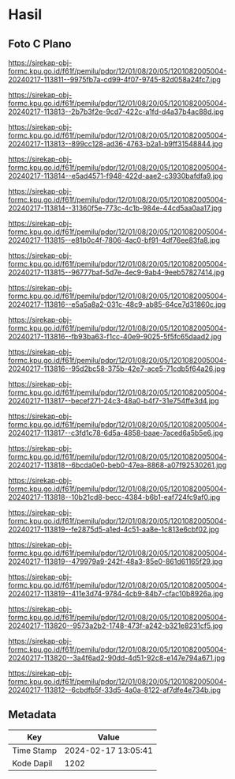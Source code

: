 # Hasil

## Foto C Plano

https://sirekap-obj-formc.kpu.go.id/f61f/pemilu/pdpr/12/01/08/20/05/1201082005004-20240217-113811--9975fb7a-cd99-4f07-9745-82d058a24fc7.jpg

https://sirekap-obj-formc.kpu.go.id/f61f/pemilu/pdpr/12/01/08/20/05/1201082005004-20240217-113813--2b7b3f2e-9cd7-422c-a1fd-d4a37b4ac88d.jpg

https://sirekap-obj-formc.kpu.go.id/f61f/pemilu/pdpr/12/01/08/20/05/1201082005004-20240217-113813--899cc128-ad36-4763-b2a1-b9ff31548844.jpg

https://sirekap-obj-formc.kpu.go.id/f61f/pemilu/pdpr/12/01/08/20/05/1201082005004-20240217-113814--e5ad4571-f948-422d-aae2-c3930bafdfa9.jpg

https://sirekap-obj-formc.kpu.go.id/f61f/pemilu/pdpr/12/01/08/20/05/1201082005004-20240217-113814--31360f5e-773c-4c1b-984e-44cd5aa0aa17.jpg

https://sirekap-obj-formc.kpu.go.id/f61f/pemilu/pdpr/12/01/08/20/05/1201082005004-20240217-113815--e81b0c4f-7806-4ac0-bf91-4df76ee83fa8.jpg

https://sirekap-obj-formc.kpu.go.id/f61f/pemilu/pdpr/12/01/08/20/05/1201082005004-20240217-113815--96777baf-5d7e-4ec9-9ab4-9eeb57827414.jpg

https://sirekap-obj-formc.kpu.go.id/f61f/pemilu/pdpr/12/01/08/20/05/1201082005004-20240217-113816--e5a5a8a2-031c-48c9-ab85-64ce7d31860c.jpg

https://sirekap-obj-formc.kpu.go.id/f61f/pemilu/pdpr/12/01/08/20/05/1201082005004-20240217-113816--fb93ba63-f1cc-40e9-9025-5f5fc65daad2.jpg

https://sirekap-obj-formc.kpu.go.id/f61f/pemilu/pdpr/12/01/08/20/05/1201082005004-20240217-113816--95d2bc58-375b-42e7-ace5-71cdb5f64a26.jpg

https://sirekap-obj-formc.kpu.go.id/f61f/pemilu/pdpr/12/01/08/20/05/1201082005004-20240217-113817--becef271-24c3-48a0-b4f7-31e754ffe3d4.jpg

https://sirekap-obj-formc.kpu.go.id/f61f/pemilu/pdpr/12/01/08/20/05/1201082005004-20240217-113817--c3fd1c78-6d5a-4858-baae-7aced6a5b5e6.jpg

https://sirekap-obj-formc.kpu.go.id/f61f/pemilu/pdpr/12/01/08/20/05/1201082005004-20240217-113818--6bcda0e0-beb0-47ea-8868-a07f92530261.jpg

https://sirekap-obj-formc.kpu.go.id/f61f/pemilu/pdpr/12/01/08/20/05/1201082005004-20240217-113818--10b21cd8-becc-4384-b6b1-eaf724fc9af0.jpg

https://sirekap-obj-formc.kpu.go.id/f61f/pemilu/pdpr/12/01/08/20/05/1201082005004-20240217-113819--fe2875d5-a1ed-4c51-aa8e-1c813e6cbf02.jpg

https://sirekap-obj-formc.kpu.go.id/f61f/pemilu/pdpr/12/01/08/20/05/1201082005004-20240217-113819--479979a9-242f-48a3-85e0-861d61165f29.jpg

https://sirekap-obj-formc.kpu.go.id/f61f/pemilu/pdpr/12/01/08/20/05/1201082005004-20240217-113819--411e3d74-9784-4cb9-84b7-cfac10b8926a.jpg

https://sirekap-obj-formc.kpu.go.id/f61f/pemilu/pdpr/12/01/08/20/05/1201082005004-20240217-113820--9573a2b2-1748-473f-a242-b321e8231cf5.jpg

https://sirekap-obj-formc.kpu.go.id/f61f/pemilu/pdpr/12/01/08/20/05/1201082005004-20240217-113820--3a4f6ad2-90dd-4d51-92c8-e147e794a671.jpg

https://sirekap-obj-formc.kpu.go.id/f61f/pemilu/pdpr/12/01/08/20/05/1201082005004-20240217-113812--6cbdfb5f-33d5-4a0a-8122-af7dfe4e734b.jpg


## Metadata

| Key        | Value               |
| ---------- | ------------------- |
| Time Stamp | 2024-02-17 13:05:41 |
| Kode Dapil | 1202                |



